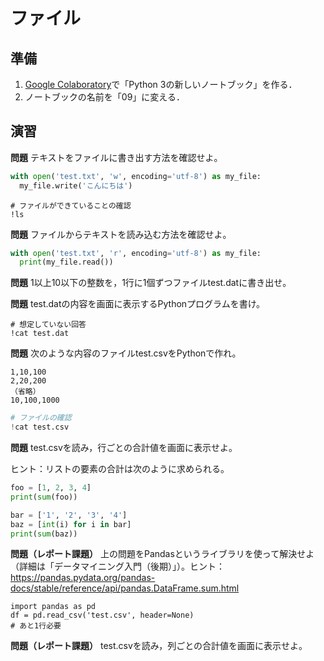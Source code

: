 # ファイル

## 準備

1. [Google Colaboratory](https://research.google.com/colaboratory/)で「Python 3の新しいノートブック」を作る．
1. ノートブックの名前を「09」に変える．

## 演習

**問題** テキストをファイルに書き出す方法を確認せよ。

```python
with open('test.txt', 'w', encoding='utf-8') as my_file:
  my_file.write('こんにちは')
```

```
# ファイルができていることの確認
!ls
```

**問題** ファイルからテキストを読み込む方法を確認せよ。

```python
with open('test.txt', 'r', encoding='utf-8') as my_file:
  print(my_file.read())
```

**問題** 1以上10以下の整数を，1行に1個ずつファイルtest.datに書き出せ。

**問題** test.datの内容を画面に表示するPythonプログラムを書け。

```
# 想定していない回答
!cat test.dat
```

**問題** 次のような内容のファイルtest.csvをPythonで作れ。

```
1,10,100
2,20,200
（省略）
10,100,1000
```

```python
# ファイルの確認
!cat test.csv
```

**問題** test.csvを読み，行ごとの合計値を画面に表示せよ。

ヒント：リストの要素の合計は次のように求められる。

```python
foo = [1, 2, 3, 4]
print(sum(foo))

bar = ['1', '2', '3', '4']
baz = [int(i) for i in bar]
print(sum(baz))
```

**問題（レポート課題）** 上の問題をPandasというライブラリを使って解決せよ（詳細は「データマイニング入門（後期）」）。ヒント：https://pandas.pydata.org/pandas-docs/stable/reference/api/pandas.DataFrame.sum.html 

```
import pandas as pd
df = pd.read_csv('test.csv', header=None)
# あと1行必要
```

**問題（レポート課題）** test.csvを読み，列ごとの合計値を画面に表示せよ。
